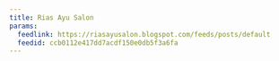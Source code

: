 ```yaml
---
title: Rias Ayu Salon
params:
  feedlink: https://riasayusalon.blogspot.com/feeds/posts/default
  feedid: ccb0112e417dd7acdf150e0db5f3a6fa
---
```

